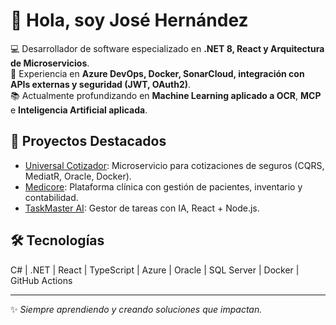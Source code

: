 # 👋 Hola, soy José Hernández

💻 Desarrollador de software especializado en **.NET 8, React y Arquitectura de Microservicios**.  
🚀 Experiencia en **Azure DevOps, Docker, SonarCloud, integración con APIs externas y seguridad (JWT, OAuth2)**.  
📚 Actualmente profundizando en **Machine Learning aplicado a OCR**, **MCP** e **Inteligencia Artificial aplicada**.

## 🚩 Proyectos Destacados
- [Universal Cotizador](link): Microservicio para cotizaciones de seguros (CQRS, MediatR, Oracle, Docker).
- [Medicore](link): Plataforma clínica con gestión de pacientes, inventario y contabilidad.
- [TaskMaster AI](link): Gestor de tareas con IA, React + Node.js.

## 🛠️ Tecnologías
C# | .NET | React | TypeScript | Azure | Oracle | SQL Server | Docker | GitHub Actions  

---
✨ *Siempre aprendiendo y creando soluciones que impactan.*
